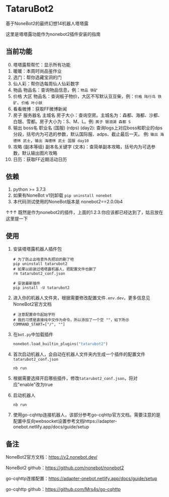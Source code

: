 # TataruBot2

基于NoneBot2的最终幻想14机器人塔塔露

这里是塔塔露功能作为nonebot2插件安装的指南

## 当前功能

0. 塔塔露帮帮忙：显示所有功能
1. 暖暖：本周时尚品鉴作业
2. 选门：帮你选藏宝洞的门
3. 仙人彩：帮你选每周仙人仙彩数字
4. 物品 物品名：查询物品信息，例：`物品 铁矿`
5. 价格 大区 物品名：查询板子物价，大区不写默认豆豆柴，例：`价格 陆行鸟 铁矿`、`价格 叶小妖`
6. 看看微博：获取FF微博新闻
7. 房子 服务器名 主城名 房子大小：查询空房。主城名为：森都、海都、沙都、白银、雪都。房子大小为：S、M、L。例: `房子 银泪湖 森都 S`
8. 输出 boss名 职业名 (国服) (rdps) (day2): 查询logs上对应boss和职业的dps分段，括号内为可选的参数，默认国际服、adps、截止最后一天。
例: `输出 海德林 武士`，`输出 海德林 武士 国服 day10`
9. 攻略 (副本等级) 副本名关键字 (文本)：查简单副本攻略，括号内为可选参数，默认输出图片攻略
10. 日历：获取FF近期活动日历

## 依赖

1. python >= 3.7.3
2. 如果有NoneBot v1则卸载 `pip uninstall nonebot`
3. 本代码测试使用的NoneBot版本是 nonebot2==2.0.0b4

↑↑↑ 既然是作为nonebot2的插件，上面的1.2.3.你应该都已经达到了，姑且放在这里提一下

## 使用

1. 安装塔塔露机器人插件包

   ```shell
   # 为了防止出啥意外先把旧的删了吧
   pip uninstall tatarubot2
   # 如果以前装过塔塔露机器人，把配置文件也删了
   rm tatarubot2_conf.json
   
   # 安装最新插件
   pip install -U tatarubot2
   ```

2. 进入你的机器人文件夹，根据需要修改配置文件`.env.dev`，更多信息见NoneBot2官方文档

   ```shell
   # 注意配置命令起始字符
   # 我的习惯是直接纯中文作为命令，所以添加了一个空 ""，如下所示
   COMMAND_START=["/", ""]  
   ```

3. 在`bot.py`中加载插件

   ```python
   nonebot.load_builtin_plugins("tatarubot2")
   ```
   
5. 首次启动机器人，会自动在机器人文件夹内生成一个插件的配置文件`tatarubot2_conf.json`

   ```shell
   nb run
   ```

6. 根据需要选择开启哪些插件，修改`tatarubot2_conf.json`，将对应"enable"改为true


7. 启动机器人

   ```shell
   nb run
   ```

8. 使用go-cqhttp连接机器人，该部分参考go-cqhttp官方文档。需要注意的是配置中反向websocket设置参考文档https://adapter-onebot.netlify.app/docs/guide/setup

## 备注

NoneBot2官方文档：https://v2.nonebot.dev/

NoneBot2 github：https://github.com/nonebot/nonebot2

go-cqhttp连接配置：https://adapter-onebot.netlify.app/docs/guide/setup

go-cqhttp github：https://github.com/Mrs4s/go-cqhttp
